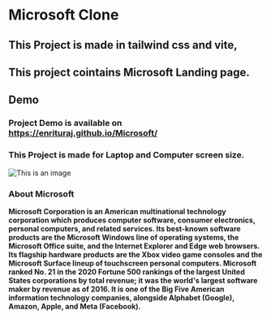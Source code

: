 # Microsoft Clone
## This Project is made in tailwind css and vite, 
## This project cointains Microsoft Landing page.
## Demo
### Project Demo is available on https://enrituraj.github.io/Microsoft/
### This Project is made for **Laptop** and **Computer** screen size.
![This is an image](https://i.ibb.co/cQxrdXj/Web-capture-15-2-2022-12581-codingcell-github-io.jpg)
### About Microsoft
**Microsoft Corporation is an American multinational technology corporation which produces computer software, consumer electronics, personal computers, and related services. 
Its best-known software products are the Microsoft Windows line of operating systems, the Microsoft Office suite, and the Internet Explorer and Edge web browsers. 
Its flagship hardware products are the Xbox video game consoles and the Microsoft Surface lineup of touchscreen personal computers. Microsoft ranked No. 21 in the 2020 
Fortune 500 rankings of the largest United States corporations by total revenue; it was the world's largest software maker by revenue as of 2016. 
It is one of the Big Five American information technology companies, alongside Alphabet (Google), Amazon, Apple, and Meta (Facebook).**
